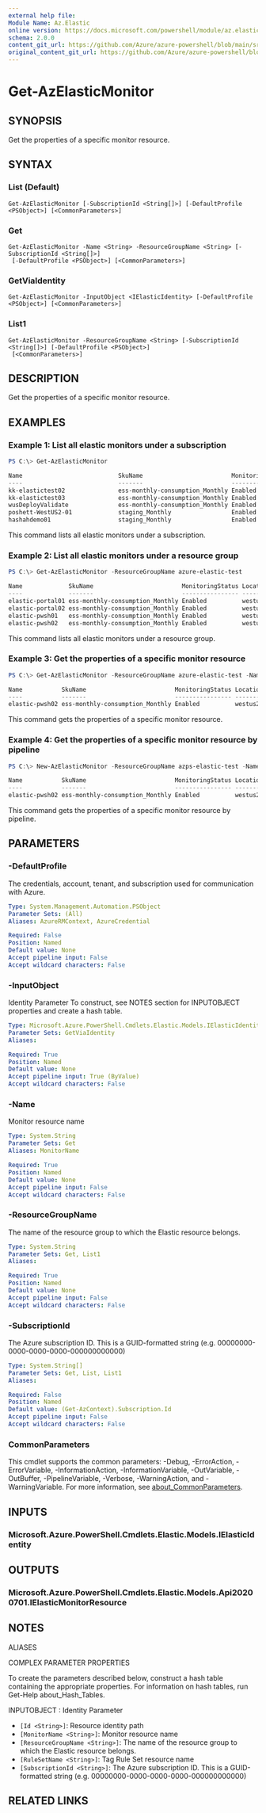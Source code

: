 ```yaml
---
external help file: 
Module Name: Az.Elastic
online version: https://docs.microsoft.com/powershell/module/az.elastic/get-azelasticmonitor
schema: 2.0.0
content_git_url: https://github.com/Azure/azure-powershell/blob/main/src/Elastic/help/Get-AzElasticMonitor.md
original_content_git_url: https://github.com/Azure/azure-powershell/blob/main/src/Elastic/help/Get-AzElasticMonitor.md
---
```


# Get-AzElasticMonitor

## SYNOPSIS
Get the properties of a specific monitor resource.

## SYNTAX

### List (Default)
```
Get-AzElasticMonitor [-SubscriptionId <String[]>] [-DefaultProfile <PSObject>] [<CommonParameters>]
```

### Get
```
Get-AzElasticMonitor -Name <String> -ResourceGroupName <String> [-SubscriptionId <String[]>]
 [-DefaultProfile <PSObject>] [<CommonParameters>]
```

### GetViaIdentity
```
Get-AzElasticMonitor -InputObject <IElasticIdentity> [-DefaultProfile <PSObject>] [<CommonParameters>]
```

### List1
```
Get-AzElasticMonitor -ResourceGroupName <String> [-SubscriptionId <String[]>] [-DefaultProfile <PSObject>]
 [<CommonParameters>]
```

## DESCRIPTION
Get the properties of a specific monitor resource.

## EXAMPLES

### Example 1: List all elastic monitors under a subscription
```powershell
PS C:\> Get-AzElasticMonitor

Name                           SkuName                         MonitoringStatus Location      ResourceGroupName
----                           -------                         ---------------- --------      -----------------
kk-elastictest02               ess-monthly-consumption_Monthly Enabled          westus2       kk-rg
kk-elastictest03               ess-monthly-consumption_Monthly Enabled          westus2       kk-rg
wusDeployValidate              ess-monthly-consumption_Monthly Enabled          westus2       poshett-rg
poshett-WestUS2-01             staging_Monthly                 Enabled          westus2       poshett-rg
hashahdemo01                   staging_Monthly                 Enabled          westus2       test-sub
```

This command lists all elastic monitors under a subscription.

### Example 2: List all elastic monitors under a resource group
```powershell
PS C:\> Get-AzElasticMonitor -ResourceGroupName azure-elastic-test

Name             SkuName                         MonitoringStatus Location ResourceGroupName
----             -------                         ---------------- -------- -----------------
elastic-portal01 ess-monthly-consumption_Monthly Enabled          westus2  azure-elastic-test
elastic-portal02 ess-monthly-consumption_Monthly Enabled          westus2  azure-elastic-test
elastic-pwsh01   ess-monthly-consumption_Monthly Enabled          westus2  azure-elastic-test
elastic-pwsh02   ess-monthly-consumption_Monthly Enabled          westus2  azure-elastic-test
```

This command lists all elastic monitors under a resource group.

### Example 3: Get the properties of a specific monitor resource
```powershell
PS C:\> Get-AzElasticMonitor -ResourceGroupName azure-elastic-test -Name elastic-pwsh02

Name           SkuName                         MonitoringStatus Location ResourceGroupName
----           -------                         ---------------- -------- -----------------
elastic-pwsh02 ess-monthly-consumption_Monthly Enabled          westus2  azure-elastic-test
```

This command gets the properties of a specific monitor resource.

### Example 4: Get the properties of a specific monitor resource by pipeline
```powershell
PS C:\> New-AzElasticMonitor -ResourceGroupName azps-elastic-test -Name elastic-pwsh02 -Location "westus2" -SkuName "ess-monthly-consumption_Monthly" -UserInfoEmailAddress 'xxx@microsoft.com' | Get-AzElasticMonitor

Name           SkuName                         MonitoringStatus Location ResourceGroupName
----           -------                         ---------------- -------- -----------------
elastic-pwsh02 ess-monthly-consumption_Monthly Enabled          westus2  azure-elastic-test
```

This command gets the properties of a specific monitor resource by pipeline.

## PARAMETERS

### -DefaultProfile
The credentials, account, tenant, and subscription used for communication with Azure.

```yaml
Type: System.Management.Automation.PSObject
Parameter Sets: (All)
Aliases: AzureRMContext, AzureCredential

Required: False
Position: Named
Default value: None
Accept pipeline input: False
Accept wildcard characters: False
```

### -InputObject
Identity Parameter
To construct, see NOTES section for INPUTOBJECT properties and create a hash table.

```yaml
Type: Microsoft.Azure.PowerShell.Cmdlets.Elastic.Models.IElasticIdentity
Parameter Sets: GetViaIdentity
Aliases:

Required: True
Position: Named
Default value: None
Accept pipeline input: True (ByValue)
Accept wildcard characters: False
```

### -Name
Monitor resource name

```yaml
Type: System.String
Parameter Sets: Get
Aliases: MonitorName

Required: True
Position: Named
Default value: None
Accept pipeline input: False
Accept wildcard characters: False
```

### -ResourceGroupName
The name of the resource group to which the Elastic resource belongs.

```yaml
Type: System.String
Parameter Sets: Get, List1
Aliases:

Required: True
Position: Named
Default value: None
Accept pipeline input: False
Accept wildcard characters: False
```

### -SubscriptionId
The Azure subscription ID.
This is a GUID-formatted string (e.g.
00000000-0000-0000-0000-000000000000)

```yaml
Type: System.String[]
Parameter Sets: Get, List, List1
Aliases:

Required: False
Position: Named
Default value: (Get-AzContext).Subscription.Id
Accept pipeline input: False
Accept wildcard characters: False
```

### CommonParameters
This cmdlet supports the common parameters: -Debug, -ErrorAction, -ErrorVariable, -InformationAction, -InformationVariable, -OutVariable, -OutBuffer, -PipelineVariable, -Verbose, -WarningAction, and -WarningVariable. For more information, see [about_CommonParameters](http://go.microsoft.com/fwlink/?LinkID=113216).

## INPUTS

### Microsoft.Azure.PowerShell.Cmdlets.Elastic.Models.IElasticIdentity

## OUTPUTS

### Microsoft.Azure.PowerShell.Cmdlets.Elastic.Models.Api20200701.IElasticMonitorResource

## NOTES

ALIASES

COMPLEX PARAMETER PROPERTIES

To create the parameters described below, construct a hash table containing the appropriate properties. For information on hash tables, run Get-Help about_Hash_Tables.


INPUTOBJECT <IElasticIdentity>: Identity Parameter
  - `[Id <String>]`: Resource identity path
  - `[MonitorName <String>]`: Monitor resource name
  - `[ResourceGroupName <String>]`: The name of the resource group to which the Elastic resource belongs.
  - `[RuleSetName <String>]`: Tag Rule Set resource name
  - `[SubscriptionId <String>]`: The Azure subscription ID. This is a GUID-formatted string (e.g. 00000000-0000-0000-0000-000000000000)

## RELATED LINKS

